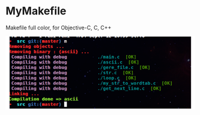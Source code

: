 MyMakefile
==========


Makefile full color, for Objective-C, C, C++

![ScreenShot](https://github.com/remirobert/MyMakefile/blob/master/image.png)
